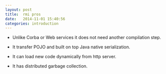 ```yaml
---
layout: post
title:  rmi pros
date:   2014-11-01 15:40:56
categories: introduction
---
```


- Unlike Corba or Web services it does not need another compilation step.

- It transfer POJO and built on top Java native serialization.

- It can load new code dynamically from http server.

- It has distributed garbage collection.
